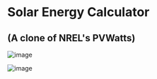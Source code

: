 # Solar Energy Calculator 
## (A clone of NREL's PVWatts)


![image](https://user-images.githubusercontent.com/11179812/127401983-e5449036-1cd8-4752-ad2a-53a774d0e2b6.png)

![image](https://user-images.githubusercontent.com/11179812/127402056-e064e9c5-1849-4fe9-addb-e5a7b4c12cad.png)

